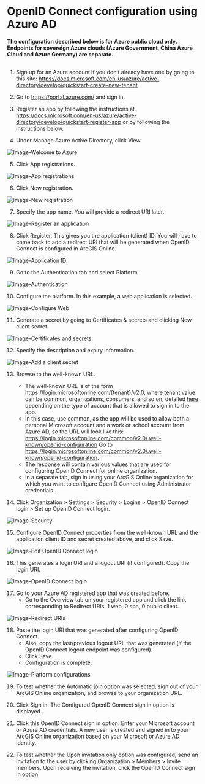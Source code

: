# OpenID Connect configuration using Azure AD

**The configuration described below is for Azure public cloud only. Endpoints for sovereign Azure clouds (Azure Government, China Azure Cloud and Azure Germany) are separate.**

## 

1.	Sign up for an Azure account if you don’t already have one by going to this site: 
https://docs.microsoft.com/en-us/azure/active-directory/develop/quickstart-create-new-tenant

2.  Go to https://portal.azure.com/ and sign in.

3.	Register an app by following the instructions at https://docs.microsoft.com/en-us/azure/active-directory/develop/quickstart-register-app or by following the instructions below.

4.	Under Manage Azure Active Directory, click View.

![Image-Welcome to Azure](https://github.com/ArcGIS/idp/blob/main/Documentation/ArcGIS%20Online/Images/OpenID%20Connect%20(Azure%20AD)/Image-Welcome%20to%20Azure.png)

5.	Click App registrations.

![Image-App registrations](https://github.com/ArcGIS/idp/blob/main/Documentation/ArcGIS%20Online/Images/OpenID%20Connect%20(Azure%20AD)/Image-App%20registrations.png)

6.	Click New registration.

![Image-New registration](https://github.com/ArcGIS/idp/blob/main/Documentation/ArcGIS%20Online/Images/OpenID%20Connect%20(Azure%20AD)/Image-New%20registration.png)

7.	Specify the app name. You will provide a redirect URI later.

![Image-Register an application](https://github.com/ArcGIS/idp/blob/main/Documentation/ArcGIS%20Online/Images/OpenID%20Connect%20(Azure%20AD)/Image-Register%20an%20application.png)

8.	Click Register. This gives you the application (client) ID. You will have to come back to add a redirect URI that will be generated when OpenID Connect is configured in ArcGIS Online.

![Image-Application ID](https://github.com/ArcGIS/idp/blob/main/Documentation/ArcGIS%20Online/Images/OpenID%20Connect%20(Azure%20AD)/Image-Application%20ID.png)

9.	Go to the Authentication tab and select Platform.

![Image-Authentication](https://github.com/ArcGIS/idp/blob/main/Documentation/ArcGIS%20Online/Images/OpenID%20Connect%20(Azure%20AD)/Image-Authentication.png)

10.	Configure the platform. In this example, a web application is selected.

![Image-Configure Web](https://github.com/ArcGIS/idp/blob/main/Documentation/ArcGIS%20Online/Images/OpenID%20Connect%20(Azure%20AD)/Image-Configure%20Web.png)

11.	Generate a secret by going to Certificates & secrets and clicking New client secret.

![Image-Certificates and secrets](https://github.com/ArcGIS/idp/blob/main/Documentation/ArcGIS%20Online/Images/OpenID%20Connect%20(Azure%20AD)/Image-Certificates%20and%20secrets.png)

12.	Specify the description and expiry information.

![Image-Add a client secret](https://github.com/ArcGIS/idp/blob/main/Documentation/ArcGIS%20Online/Images/OpenID%20Connect%20(Azure%20AD)/Image-Add%20a%20client%20secret.png)

13.	Browse to the well-known URL. 
    - The well-known URL is of the form https://login.microsoftonline.com/{tenant}/v2.0, where tenant value can be common, organizations, consumers, and so on, detailed [here](https://docs.microsoft.com/en-us/azure/active-directory/develop/v2-protocols-oidc) depending on the type of account that is allowed to sign in to the app. 
    - In this case, use common, as the app will be used to allow both a personal Microsoft account and a work or school account from Azure AD, so the URL will look like this: https://login.microsoftonline.com/common/v2.0/.well-known/openid-configuration
Go to https://login.microsoftonline.com/common/v2.0/.well-known/openid-configuration.
    - The response will contain various values that are used for configuring OpenID Connect for online organization.
    - In a separate tab, sign in using your ArcGIS Online organization for which you want to configure OpenID Connect using Administrator credentials.

14.	Click Organization > Settings > Security > Logins > OpenID Connect login > Set up OpenID Connect login.

![Image-Security](https://github.com/ArcGIS/idp/blob/main/Documentation/ArcGIS%20Online/Images/OpenID%20Connect%20(Azure%20AD)/Image-Security.png)

15.	Configure OpenID Connect properties from the well-known URL and the application client ID and secret created above, and click Save.

![Image-Edit OpenID Connect login](https://github.com/ArcGIS/idp/blob/main/Documentation/ArcGIS%20Online/Images/OpenID%20Connect%20(Azure%20AD)/Image-Edit%20OpenID%20Connect%20login.png)

16.	This generates a login URI and a logout URI (if configured). Copy the login URI.

![Image-OpenID Connect login](https://github.com/ArcGIS/idp/blob/main/Documentation/ArcGIS%20Online/Images/OpenID%20Connect%20(Azure%20AD)/Image-OpenID%20Connect%20login.png)

17.	Go to your Azure AD registered app that was created before. 
    - Go to the Overview tab on your registered app and click the link corresponding to  Redirect URIs: 1 web, 0 spa, 0 public client.
    
![Image-Redirect URIs](https://github.com/ArcGIS/idp/blob/main/Documentation/ArcGIS%20Online/Images/OpenID%20Connect%20(Azure%20AD)/Image-Redirect%20URIs.png)

18.	Paste the login URI that was generated after configuring OpenID Connect.
    - Also, copy the last/previous logout URL that was generated (if the OpenID Connect logout endpoint was configured).
    - Click Save.
    - Configuration is complete.
    
![Image-Platform configurations](https://github.com/ArcGIS/idp/blob/main/Documentation/ArcGIS%20Online/Images/OpenID%20Connect%20(Azure%20AD)/Image-Platform%20configurations.png)

19.	To test whether the Automatic join option was selected, sign out of your ArcGIS Online organization, and browse to your organization URL.

20.	Click Sign in. The Configured OpenID Connect sign in option is displayed.

21.	Click this OpenID Connect sign in option. Enter your Microsoft account or Azure AD credentials. A new user is created and signed in to your ArcGIS Online organization based on your Microsoft or Azure AD identity.

22.	To test whether the Upon invitation only option was configured, send an invitation to the user by clicking Organization > Members > Invite members. Upon receiving the invitation, click the OpenID Connect sign in option.


